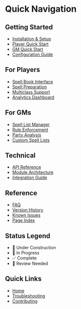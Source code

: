 # Quick Navigation

## Getting Started

- [Installation & Setup](Installation-and-Setup)
- [Player Quick Start](Player-Quick-Start)
- [GM Quick Start](GM-Quick-Start)
- [Configuration Guide](Configuration-Guide)

## For Players

- [Spell Book Interface](Player-Spell-Book-Interface)
- [Spell Preparation](Spell-Preparation-System)
- [Multiclass Support](Multiclass-Spellcasting)
- [Analytics Dashboard](Personal-Analytics-Dashboard)

## For GMs

- [Spell List Manager](Spell-List-Manager)
- [Rule Enforcement](Rule-Enforcement-Options)
- [Party Analysis](Party-Spell-Analysis)
- [Custom Spell Lists](Custom-Spell-Lists)

## Technical

- [API Reference](API-Reference)
- [Module Architecture](Module-Architecture)
- [Integration Guide](API-Integration)

## Reference

- [FAQ](FAQ)
- [Version History](Version-History)
- [Known Issues](Known-Issues)
- [Page Index](_Page-Index)

## Status Legend

- 🚧 Under Construction
- 📝 In Progress
- ✅ Complete
- 🔄 Review Needed

## Quick Links

- [Home](Home)
- [Troubleshooting](Troubleshooting)
- [Contributing](Contributing-Guidelines)
